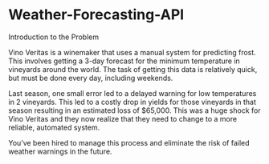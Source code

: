# Weather-Forecasting-API
Introduction to the Problem

Vino Veritas is a winemaker that uses a manual system for predicting frost. This involves getting a 3-day forecast for the minimum temperature in vineyards around the world. The task of getting this data is relatively quick, but must be done every day, including weekends.

Last season, one small error led to a delayed warning for low temperatures in 2 vineyards. This led to a costly drop in yields for those vineyards in that season resulting in an estimated loss of $65,000. This was a huge shock for Vino Veritas and they now realize that they need to change to a more reliable, automated system.

You’ve been hired to manage this process and eliminate the risk of failed weather warnings in the future.
